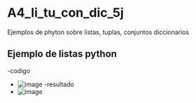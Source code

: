 # A4_li_tu_con_dic_5j
Ejemplos de phyton sobre listas, tuplas, conjuntos diccionarios
## Ejemplo de listas python
-codigo
- ![image](https://github.com/user-attachments/assets/91711fea-d2e2-4cd3-bcb3-a3f751e3f58f)
-resultado
- ![image](https://github.com/user-attachments/assets/238136f3-ed5e-4754-915c-6062998394b7)

